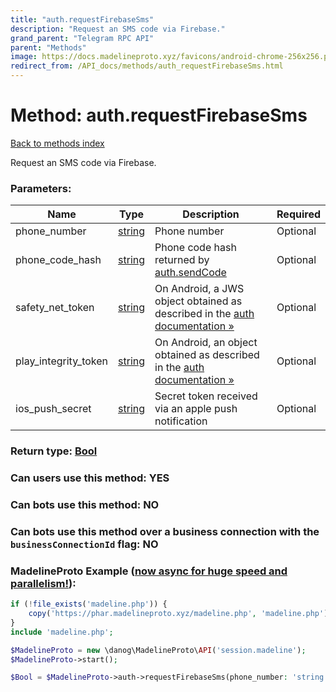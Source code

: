 ```yaml
---
title: "auth.requestFirebaseSms"
description: "Request an SMS code via Firebase."
grand_parent: "Telegram RPC API"
parent: "Methods"
image: https://docs.madelineproto.xyz/favicons/android-chrome-256x256.png
redirect_from: /API_docs/methods/auth_requestFirebaseSms.html
---
```

# Method: auth.requestFirebaseSms
[Back to methods index](index.html)



Request an SMS code via Firebase.

### Parameters:

| Name     |    Type       | Description | Required |
|----------|---------------|-------------|----------|
|phone\_number|[string](/API_docs/types/string.html) | Phone number | Optional|
|phone\_code\_hash|[string](/API_docs/types/string.html) | Phone code hash returned by [auth.sendCode](../methods/auth.sendCode.html) | Optional|
|safety\_net\_token|[string](/API_docs/types/string.html) | On Android, a JWS object obtained as described in the [auth documentation »](https://core.telegram.org/api/auth) | Optional|
|play\_integrity\_token|[string](/API_docs/types/string.html) | On Android, an object obtained as described in the [auth documentation »](https://core.telegram.org/api/auth) | Optional|
|ios\_push\_secret|[string](/API_docs/types/string.html) | Secret token received via an apple push notification | Optional|


### Return type: [Bool](/API_docs/types/Bool.html)

### Can users use this method: **YES**


### Can bots use this method: **NO**


### Can bots use this method over a business connection with the `businessConnectionId` flag: **NO**


### MadelineProto Example ([now async for huge speed and parallelism!](https://docs.madelineproto.xyz/docs/ASYNC.html)):


```php
if (!file_exists('madeline.php')) {
    copy('https://phar.madelineproto.xyz/madeline.php', 'madeline.php');
}
include 'madeline.php';

$MadelineProto = new \danog\MadelineProto\API('session.madeline');
$MadelineProto->start();

$Bool = $MadelineProto->auth->requestFirebaseSms(phone_number: 'string', phone_code_hash: 'string', safety_net_token: 'string', play_integrity_token: 'string', ios_push_secret: 'string', );
```

